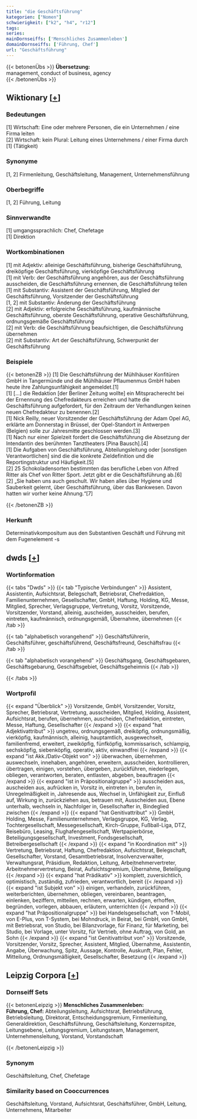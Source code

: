 ```yaml
---
title: "die Geschäftsführung"
kategorien: ["Nomen"]
schwierigkeit: ["k2", "h4", "r12"]
tags:
series:
mainDornseiffs: ['Menschliches Zusammenleben']
domainDornseiffs: ['Führung, Chef']
url: "Geschäftsführung"
---
```


{{< betonenÜbs >}}
**Übersetzung:**  
management, conduct of business, agency  
{{< /betonenÜbs >}}

## Wiktionary [[+](https://de.wiktionary.org/wiki/Geschäftsführung)]

### Bedeutungen
[1] Wirtschaft: Eine oder mehrere Personen, die ein Unternehmen / eine Firma leiten  
[2] Wirtschaft: kein Plural: Leitung eines Unternehmens / einer Firma durch [1] (Tätigkeit)  

### Synonyme
[1, 2] Firmenleitung, Geschäftsleitung, Management, Unternehmensführung  

### Oberbegriffe
[1, 2] Führung, Leitung  

### Sinnverwandte
[1] umgangssprachlich: Chef, Chefetage  
[1] Direktion  

### Wortkombinationen
[1] mit Adjektiv: alleinige Geschäftsführung, bisherige Geschäftsführung, dreiköpfige Geschäftsführung, vierköpfige Geschäftsführung  
[1] mit Verb: der Geschäftsführung angehören, aus der Geschäftsführung ausscheiden, die Geschäftsführung ernennen, die Geschäftsführung teilen  
[1] mit Substantiv: Assistent der Geschäftsführung, Mitglied der Geschäftsführung, Vorsitzender der Geschäftsführung  
[1, 2] mit Substantiv: Änderung der Geschäftsführung  
[2] mit Adjektiv: erfolgreiche Geschäftsführung, kaufmännische Geschäftsführung, oberste Geschäftsführung, operative Geschäftsführung, ordnungsgemäße Geschäftsführung  
[2] mit Verb: die Geschäftsführung beaufsichtigen, die Geschäftsführung übernehmen  
[2] mit Substantiv: Art der Geschäftsführung, Schwerpunkt der Geschäftsführung  

### Beispiele
{{< betonenZB >}}
[1] Die Geschäftsführung der Mühlhäuser Konfitüren GmbH in Tangermünde und die Mühlhäuser Pflaumenmus GmbH haben heute ihre Zahlungsunfähigkeit angemeldet.[1]  
[1] […] die Redaktion [der Berliner Zeitung wollte] ein Mitspracherecht bei der Ernennung des Chefredakteurs erreichen und hatte die Geschäftsführung aufgefordert, für den Zeitraum der Verhandlungen keinen neuen Chefredakteur zu benennen.[2]  
[1] Nick Reilly, neuer Vorsitzender der Geschäftsführung der Adam Opel AG, erklärte am Donnerstag in Brüssel, der Opel-Standort in Antwerpen (Belgien) solle zur Jahresmitte geschlossen werden.[3]  
[1] Nach nur einer Spielzeit fordert die Geschäftsführung die Absetzung der Intendantin des berühmten Tanztheaters [Pina Bausch].[4]  
[1] Die Aufgaben von Geschäftsführung, Abteilungsleitung oder [sonstigen Verantwortlichen] sind die die konkrete Zieldefinition und die Reportingstruktur und Häufigkeit.[5]  
[2] 25 Schokoladensorten bestimmten das berufliche Leben von Alfred Ritter als Chef von Ritter Sport. Jetzt gibt er die Geschäftsführung ab.[6]  
[2] „Sie haben uns auch geschult. Wir haben alles über Hygiene und Sauberkeit gelernt, über Geschäftsführung, über das Bankwesen. Davon hatten wir vorher keine Ahnung.“[7]  

{{< /betonenZB >}}
### Herkunft
Determinativkompositum aus den Substantiven Geschäft und Führung mit dem Fugenelement -s  



## dwds [[+](https://www.dwds.de/wb/Geschäftsführung)]

### Wortinformation
{{< tabs "Dwds" >}}
{{< tab "Typische Verbindungen" >}}
Assistent, Assistentin, Aufsichtsrat, Belegschaft, Betriebsrat, Chefredaktion, Familienunternehmen, Gesellschafter, GmbH, Haftung, Holding, KG, Messe, Mitglied, Sprecher, Verlagsgruppe, Vertretung, Vorsitz, Vorsitzende, Vorsitzender, Vorstand, alleinig, auscheiden, ausscheiden, berufen, eintreten, kaufmännisch, ordnungsgemäß, Übernahme, übernehmen
{{< /tab >}}

{{< tab "alphabetisch vorangehend" >}}
Geschäftsführerin, Geschäftsführer, geschäftsführend, Geschäftsfreund, Geschäftsfrau
{{< /tab >}}

{{< tab "alphabetisch vorangehend" >}}
Geschäftsgang, Geschäftsgebaren, Geschäftsgebarung, Geschäftsgebiet, Geschäftsgeheimnis
{{< /tab >}}

{{< /tabs >}}

### Wortprofil
{{< expand "Überblick" >}} Vorsitzende, GmbH, Vorsitzender, Vorsitz, Sprecher, Betriebsrat, Vertretung, ausscheiden, Mitglied, Holding, Assistent, Aufsichtsrat, berufen, übernehmen, auscheiden, Chefredaktion, eintreten, Messe, Haftung, Gesellschafter {{< /expand >}}
{{< expand "hat Adjektivattribut" >}} ungetreu, ordnungsgemäß, dreiköpfig, ordnungsmäßig, vierköpfig, kaufmännisch, alleinig, hauptamtlich, ausgewechselt, familienfremd, erweitert, zweiköpfig, fünfköpfig, kommissarisch, schlampig, sechsköpfig, siebenköpfig, operativ, aktiv, einwandfrei {{< /expand >}}
{{< expand "ist Akk./Dativ-Objekt von" >}} überwachen, übernehmen, auswechseln, innehaben, angehören, erweitern, ausscheiden, kontrollieren, übertragen, einigen, vorstehen, übergeben, zurückführen, niederlegen, obliegen, verantworten, beraten, entlasten, abgeben, beauftragen {{< /expand >}}
{{< expand "ist in Präpositionalgruppe" >}} ausscheiden aus, auscheiden aus, aufrücken in, Vorsitz in, eintreten in, berufen in, Unregelmäßigkeit in, Jahresende aus, Wechsel in, Unfähigkeit zur, Einfluß auf, Wirkung in, zurückziehen aus, betrauen mit, Ausscheiden aus, Ebene unterhalb, wechseln in, Nachfolger in, Gesellschafter in, Bindeglied zwischen {{< /expand >}}
{{< expand "hat Genitivattribut" >}} GmbH, Holding, Messe, Familienunternehmen, Verlagsgruppe, KG, Verlag, Tochtergesellschaft, Messegesellschaft, Kirch-Gruppe, Fußball-Liga, DTZ, Reisebüro, Leasing, Flughafengesellschaft, Wertpapierbörse, Beteiligungsgesellschaft, Investment, Fondsgesellschaft, Betreibergesellschaft {{< /expand >}}
{{< expand "in Koordination mit" >}} Vertretung, Betriebsrat, Haftung, Chefredaktion, Aufsichtsrat, Belegschaft, Gesellschafter, Vorstand, Gesamtbetriebsrat, Insolvenzverwalter, Verwaltungsrat, Präsidium, Redaktion, Leitung, Arbeitnehmervertreter, Arbeitnehmervertretung, Beirat, Aufsichtsgremium, Übernahme, Beteiligung {{< /expand >}}
{{< expand "hat Prädikativ" >}} komplett, zuversichtlich, optimistisch, zuständig, zufrieden, verantwortlich, bereit {{< /expand >}}
{{< expand "ist Subjekt von" >}} einigen, verhandeln, zurückführen, weiterberichten, übernehmen, obliegen, vereinbaren, beantragen, einlenken, beziffern, mitteilen, rechnen, erwarten, kündigen, erhoffen, begründen, vorlegen, abbauen, erläutern, unterrichten {{< /expand >}}
{{< expand "hat Präpositionalgruppe" >}} bei Handelsgesellschaft, von T-Mobil, von E-Plus, von T-System, bei Mohndruck, in Beirat, bei GmbH, von GmbH, mit Betriebsrat, von Studio, bei Bilanzvorlage, für Finanz, für Marketing, bei Studio, bei Vorlage, unter Vorsitz, für Vertrieb, ohne Auftrag, von Gold, an Sohn {{< /expand >}}
{{< expand "ist Genitivattribut von" >}} Vorsitzende, Vorsitzender, Vorsitz, Sprecher, Assistent, Mitglied, Übernahme, Assistentin, Angabe, Überwachung, Spitz, Aussage, Kontrolle, Auskunft, Plan, Fehler, Mitteilung, Ordnungsmäßigkeit, Gesellschafter, Besetzung {{< /expand >}}

## Leipzig Corpora [[+](https://corpora.uni-leipzig.de/en/res?word=Geschäftsführung&corpusId=deu_newscrawl-public_2018)]

### Dornseiff Sets
{{< betonenLeipzig >}}
**Menschliches Zusammenleben:**  
**Führung, Chef:** Abteilungsleitung, Aufsichtsrat, Betriebsführung, Betriebsleitung, Direktorat, Entscheidungsgremium, Firmenleitung, Generaldirektion, Geschäftsführung, Geschäftsleitung, Konzernspitze, Leitungsebene, Leitungsgremium, Leitungsteam, Management, Unternehmensleitung, Vorstand, Vorstandschaft  

{{< /betonenLeipzig >}}

### Synonym
Geschäftsleitung, Chef, Chefetage


### Similarity based on Cooccurrences
Geschäftsleitung, Vorstand, Aufsichtsrat, Geschäftsführer, GmbH, Leitung, Unternehmens, Mitarbeiter

